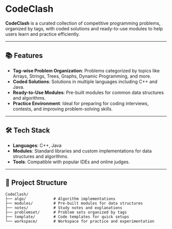 # CodeClash

**CodeClash** is a curated collection of competitive programming problems, organized by tags, with coded solutions and ready-to-use modules to help users learn and practice efficiently.

---

## 📚 Features

- **Tag-wise Problem Organization**: Problems categorized by topics like Arrays, Strings, Trees, Graphs, Dynamic Programming, and more.
- **Coded Solutions**: Solutions in multiple languages including C++ and Java.
- **Ready-to-Use Modules**: Pre-built modules for common data structures and algorithms.
- **Practice Environment**: Ideal for preparing for coding interviews, contests, and improving problem-solving skills.

---

## 🛠️ Tech Stack

- **Languages**: C++, Java
- **Modules**: Standard libraries and custom implementations for data structures and algorithms.
- **Tools**: Compatible with popular IDEs and online judges.

---

## 📁 Project Structure

```plaintext
CodeClash/
├── algo/            # Algorithm implementations
├── modules/         # Pre-built modules for data structures
├── notes/           # Study notes and explanations
├── problemset/      # Problem sets organized by tags
├── template/        # Code templates for quick setups
└── workspace/       # Workspace for practice and experimentation
